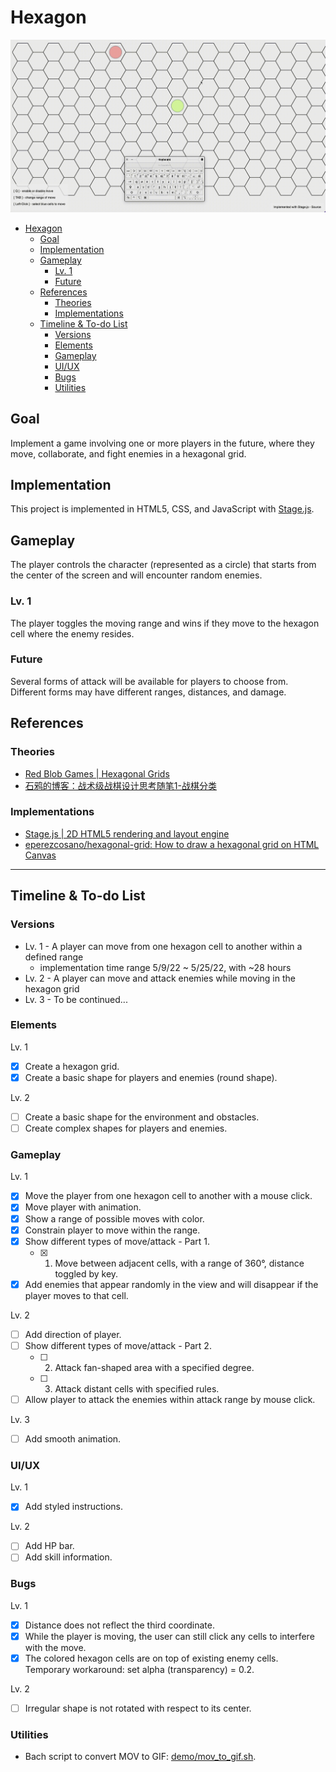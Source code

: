 # Hexagon

![Lv. 1 Demo Image](demo/level-1/hexagon-v1.gif)

- [Hexagon](#hexagon)
  - [Goal](#goal)
  - [Implementation](#implementation)
  - [Gameplay](#gameplay)
    - [Lv. 1](#lv-1)
    - [Future](#future)
  - [References](#references)
    - [Theories](#theories)
    - [Implementations](#implementations)
  - [Timeline & To-do List](#timeline--to-do-list)
    - [Versions](#versions)
    - [Elements](#elements)
    - [Gameplay](#gameplay-1)
    - [UI/UX](#uiux)
    - [Bugs](#bugs)
    - [Utilities](#utilities)

## Goal
Implement a game involving one or more players in the future, where they move, collaborate, and fight enemies in a hexagonal grid. 

## Implementation
This project is implemented in HTML5, CSS, and JavaScript with [Stage.js](https://piqnt.com/stage.js/).

## Gameplay
The player controls the character (represented as a circle) that starts from the center of the screen and will encounter random enemies.

### Lv. 1
The player toggles the moving range and wins if they move to the hexagon cell where the enemy resides.

### Future
Several forms of attack will be available for players to choose from. Different forms may have different ranges, distances, and damage.

## References
### Theories
* [Red Blob Games | Hexagonal Grids](https://www.redblobgames.com/grids/hexagons/)
* [石鸦的博客：战术级战棋设计思考随笔1-战棋分类](https://zafara-zd.github.io/blog/%E6%88%98%E6%9C%AF%E7%BA%A7%E6%88%98%E6%A3%8B%E8%AE%BE%E8%AE%A1%E6%80%9D%E8%80%83%E9%9A%8F%E7%AC%941-%E6%88%98%E6%A3%8B%E5%88%86%E7%B1%BB/)

### Implementations
* [Stage.js | 2D HTML5 rendering and layout engine](https://github.com/shakiba/stage.js)
* [eperezcosano/hexagonal-grid: How to draw a hexagonal grid on HTML Canvas](https://github.com/eperezcosano/hexagonal-grid)

--- 

## Timeline & To-do List

### Versions
* Lv. 1 - A player can move from one hexagon cell to another within a defined range
  * implementation time range 5/9/22 ~ 5/25/22, with ~28 hours
* Lv. 2 - A player can move and attack enemies while moving in the hexagon grid
* Lv. 3 - To be continued...

### Elements
Lv. 1
- [x] Create a hexagon grid.
- [x] Create a basic shape for players and enemies (round shape).

Lv. 2
- [ ] Create a basic shape for the environment and obstacles.
- [ ] Create complex shapes for players and enemies.

### Gameplay
Lv. 1
- [x] Move the player from one hexagon cell to another with a mouse click.
- [x] Move player with animation.
- [x] Show a range of possible moves with color.
- [x] Constrain player to move within the range.
- [x] Show different types of move/attack - Part 1.
  - [x] 1. Move between adjacent cells, with a range of 360°, distance toggled by key.
- [x] Add enemies that appear randomly in the view and will disappear if the player moves to that cell.

Lv. 2
- [ ] Add direction of player.
- [ ] Show different types of move/attack - Part 2.
  - [ ] 2. Attack fan-shaped area with a specified degree.
  - [ ] 3. Attack distant cells with specified rules.
- [ ] Allow player to attack the enemies within attack range by mouse click.

Lv. 3
- [ ] Add smooth animation.

### UI/UX
Lv. 1
- [x] Add styled instructions.

Lv. 2
- [ ] Add HP bar.
- [ ] Add skill information.

### Bugs
Lv. 1
- [x] Distance does not reflect the third coordinate.
- [x] While the player is moving, the user can still click any cells to interfere with the move.
- [x] The colored hexagon cells are on top of existing enemy cells. Temporary workaround: set alpha (transparency) = 0.2.

Lv. 2
- [ ] Irregular shape is not rotated with respect to its center.

### Utilities
* Bach script to convert MOV to GIF: [demo/mov_to_gif.sh](demo/mov_to_gif.sh).
